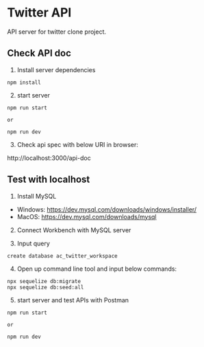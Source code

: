 # Twitter API

API server for twitter clone project.

## Check API doc
1. Install server dependencies

```
npm install
```
2. start server

```
npm run start

or

npm run dev
```

3. Check api spec with below URI in browser:

http://localhost:3000/api-doc

## Test with localhost

1. Install MySQL

- Windows: https://dev.mysql.com/downloads/windows/installer/
- MacOS: https://dev.mysql.com/downloads/mysql

2. Connect Workbench with MySQL server

3. Input query

```
create database ac_twitter_workspace
```
4. Open up command line tool and input below commands:

```
npx sequelize db:migrate
npx sequelize db:seed:all
```
5. start server and test APIs with Postman

```
npm run start

or

npm run dev
```